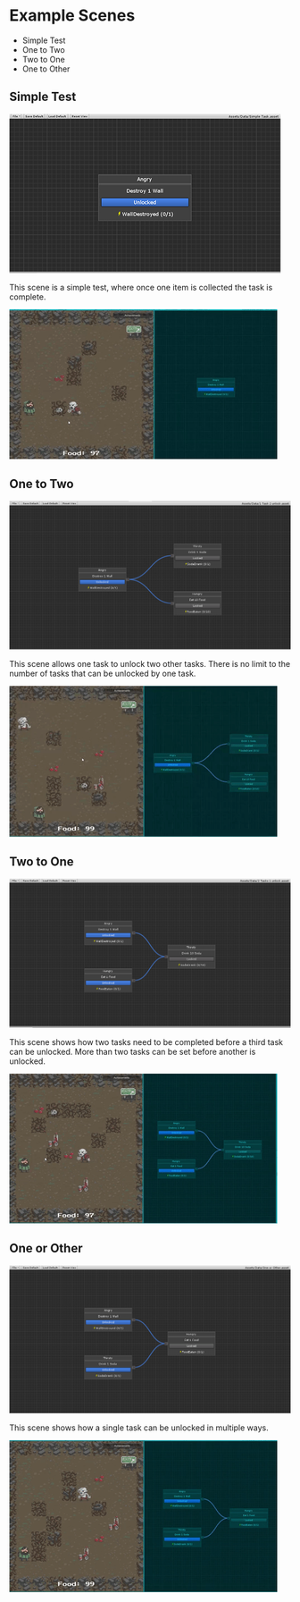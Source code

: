 ﻿

# Example Scenes

 - Simple Test
 - One to Two
 - Two to One
 - One to Other

## Simple Test
![SimpleTask.png](Docs/SimpleTask.png)

This scene is a simple test, where once one item is collected the task is complete.

![SimpleScene.gif](Docs/SimpleScene.gif)

## One to Two
![OneToTwo.PNG](Docs/OneToTwo.PNG)

This scene allows one task to unlock two other tasks.  There is no limit to the number of tasks that can be unlocked by one task.

![OneToTwoScene.gif](Docs/OneToTwoScene.gif)

## Two to One
![TwoToOne.PNG](Docs/TwoToOne.PNG)

This scene shows how two tasks need to be completed before a third task can be unlocked.  More than two tasks can be set before another is unlocked.

![TwoToOneScene.gif](Docs/TwoToOneScene.gif)

## One or Other
![OneOrOther.PNG](Docs/OneOrOther.PNG)

This scene shows how a single task can be unlocked in multiple ways.

![OneOrOther.gif](Docs/OneOrOther.gif)


